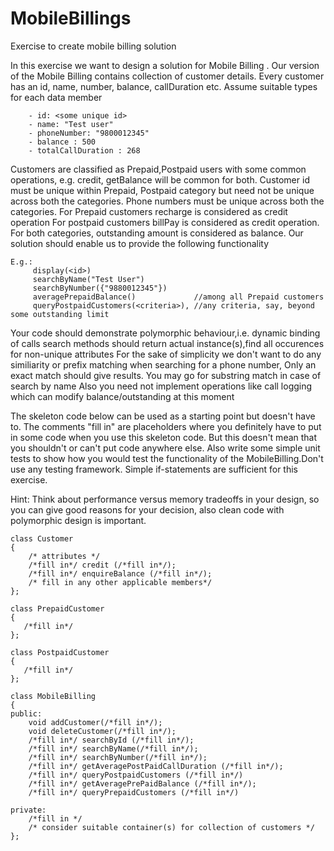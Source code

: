# MobileBillings
Exercise to create mobile billing solution

In this exercise we want to design a solution for Mobile Billing . 
Our version of the Mobile Billing contains collection of customer details.
Every customer has an id, name, number, balance, callDuration etc.
Assume suitable types for each data member

```
    - id: <some unique id>  
    - name: "Test user"  
    - phoneNumber: "9800012345"  
    - balance : 500  
    - totalCallDuration : 268  
 ```

Customers are classified as Prepaid,Postpaid users with some common operations,
e.g. credit, getBalance will be common for both. 
Customer id must be unique within Prepaid, Postpaid category but need not be 
unique across both the categories. Phone numbers must be unique across both the categories.
For Prepaid customers recharge is considered as credit operation
For postpaid customers billPay is considered as credit operation.
For both categories, outstanding amount is considered as balance.
Our solution should enable us to provide the following functionality

```
E.g.:
     display(<id>)  
     searchByName("Test User")  
     searchByNumber({"9880012345"})
     averagePrepaidBalance()             //among all Prepaid customers  
     queryPostpaidCustomers(<criteria>), //any criteria, say, beyond some outstanding limit  
```

Your code should demonstrate polymorphic behaviour,i.e. dynamic binding of calls
search methods should return actual instance(s),find all occurences for non-unique attributes
For the sake of simplicity we don't want to do any similiarity or prefix matching when
searching for a phone number, Only an exact match should give results.
You may go for substring match in case of search by name
Also you need not implement operations like call logging
which can modify balance/outstanding at this moment

The skeleton code below can be used as a starting point but doesn't have to.
The comments "fill in" are placeholders where you definitely have to put in some code when 
you use this skeleton code. But this doesn't mean that you shouldn't or can't put code 
anywhere else.
Also write some simple unit tests to show how you would test the functionality of the 
MobileBilling.Don't use any testing framework. 
Simple if-statements are sufficient for this exercise.

Hint: Think about performance versus memory tradeoffs in your design, so you can give good 
reasons for your decision, also clean code with polymorphic design is important.
  

```
class Customer  
{  
    /* attributes */  
    /*fill in*/ credit (/*fill in*/);  
    /*fill in*/ enquireBalance (/*fill in*/);  
    /* fill in any other applicable members*/  
};  

class PrepaidCustomer  
{  
   /*fill in*/  
};  
  
class PostpaidCustomer  
{  
   /*fill in*/  
};  
  
class MobileBilling  
{  
public:  
    void addCustomer(/*fill in*/);  
    void deleteCustomer(/*fill in*/);  
    /*fill in*/ searchById (/*fill in*/);  
    /*fill in*/ searchByName(/*fill in*/);  
    /*fill in*/ searchByNumber(/*fill in*/);  
    /*fill in*/ getAveragePostPaidCallDuration (/*fill in*/);  
    /*fill in*/ queryPostpaidCustomers (/*fill in*/)  
    /*fill in*/ getAveragePrePaidBalance (/*fill in*/);  
    /*fill in*/ queryPrepaidCustomers (/*fill in*/)  
  
private:  
    /*fill in */  
    /* consider suitable container(s) for collection of customers */  
};  
```
